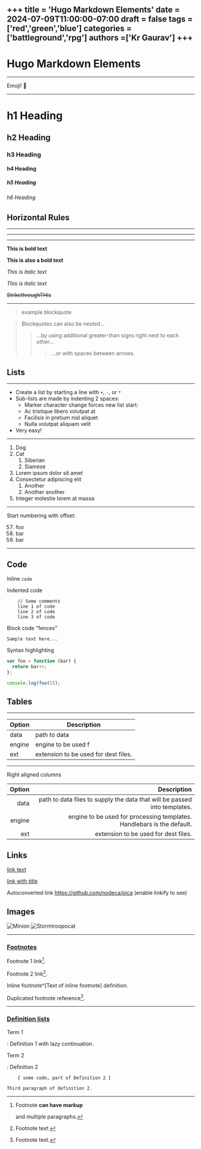 +++
title = 'Hugo Markdown Elements'
date = 2024-07-09T11:00:00-07:00
draft = false
tags = ['red','green','blue']
categories = ['battleground','rpg']
authors =['Kr Gaurav']
+++
---

# Hugo Markdown Elements
---
Emoji! 👋

---

# h1 Heading
## h2 Heading
### h3 Heading
#### h4 Heading
##### h5 Heading
###### h6 Heading


## Horizontal Rules

___

---

***

**This is bold text**

__This is also a bold text__

*This is italic text*

_This is italic text_

~~StrikethroughTHis~~

---
> example blockquote

> Blockquotes can also be nested...
>> ...by using additional greater-than signs right next to each other...
> > > ...or with spaces between arrows.


## Lists

---
* Create a list by starting a line with `+`, `-`, or `*`
* Sub-lists are made by indenting 2 spaces:
   * Marker character change forces new list start:
   * Ac tristique libero volutpat at
   * Facilisis in pretium nisl aliquet
   * Nulla volutpat aliquam velit
* Very easy!
---
1. Dog
2. Cat
    1. Siberian
    2. Siamese
3. Lorem ipsum dolor sit amet
4. Consectetur adipiscing elit
    1. Another
    1. Another another
5. Integer molestie lorem at massa
---

Start numbering with offset:

57. foo
1. bar
1. bar

---
## Code

Inline `code`

Indented code
```
    // Some comments
    line 1 of code
    line 2 of code
    line 3 of code
```

Block code "fences"

```
Sample text here...
```

Syntax highlighting

``` js
var foo = function (bar) {
  return bar++;
};

console.log(foo(5));
```

## Tables
-----
| Option | Description |
| ------ | ----------- |
| data   | path to data  |
| engine | engine to be used f |
| ext    | extension to be used for dest files. |


-----


Right aligned columns

| Option | Description |
| ------:| -----------:|
| data   | path to data files to supply the data that will be passed into templates. |
| engine | engine to be used for processing templates. Handlebars is the default. |
| ext    | extension to be used for dest files. |


## Links

[link text](http://dev.nodeca.com)

[link with title](http://nodeca.github.io/pica/demo/ "title text!")

Autoconverted link https://github.com/nodeca/pica (enable linkify to see)


## Images

![Minion](https://octodex.github.com/images/minion.png)
![Stormtroopocat](https://octodex.github.com/images/stormtroopocat.jpg "The Stormtroopocat")


---
### [Footnotes](https://github.com/markdown-it/markdown-it-footnote)

Footnote 1 link[^first].

Footnote 2 link[^second].

Inline footnote^[Text of inline footnote] definition.

Duplicated footnote reference[^second].

[^first]: Footnote **can have markup**

    and multiple paragraphs.

[^second]: Footnote text.

----

### [Definition lists](https://github.com/markdown-it/markdown-it-deflist)

Term 1

:   Definition 1
with lazy continuation.

Term 2

:   Definition 2

        { some code, part of Definition 2 }

    Third paragraph of definition 2.

